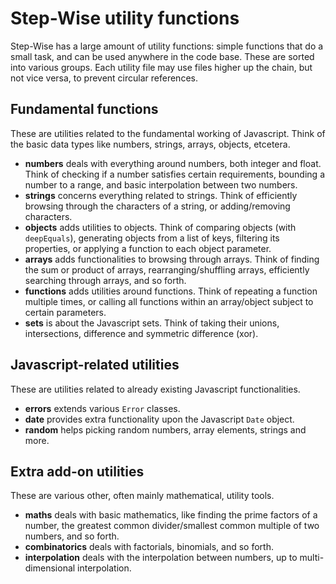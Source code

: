 # Step-Wise utility functions

Step-Wise has a large amount of utility functions: simple functions that do a small task, and can be used anywhere in the code base. These are sorted into various groups. Each utility file may use files higher up the chain, but not vice versa, to prevent circular references.

## Fundamental functions

These are utilities related to the fundamental working of Javascript. Think of the basic data types like numbers, strings, arrays, objects, etcetera.

- **numbers** deals with everything around numbers, both integer and float. Think of checking if a number satisfies certain requirements, bounding a number to a range, and basic interpolation between two numbers.
- **strings** concerns everything related to strings. Think of efficiently browsing through the characters of a string, or adding/removing characters.
- **objects** adds utilities to objects. Think of comparing objects (with `deepEquals`), generating objects from a list of keys, filtering its properties, or applying a function to each object parameter.
- **arrays** adds functionalities to browsing through arrays. Think of finding the sum or product of arrays, rearranging/shuffling arrays, efficiently searching through arrays, and so forth.
- **functions** adds utilities around functions. Think of repeating a function multiple times, or calling all functions within an array/object subject to certain parameters.
- **sets** is about the Javascript sets. Think of taking their unions, intersections, difference and symmetric difference (xor).

## Javascript-related utilities

These are utilities related to already existing Javascript functionalities.

- **errors** extends various `Error` classes.
- **date** provides extra functionality upon the Javascript `Date` object.
- **random** helps picking random numbers, array elements, strings and more.

## Extra add-on utilities

These are various other, often mainly mathematical, utility tools.

- **maths** deals with basic mathematics, like finding the prime factors of a number, the greatest common divider/smallest common multiple of two numbers, and so forth.
- **combinatorics** deals with factorials, binomials, and so forth.
- **interpolation** deals with the interpolation between numbers, up to multi-dimensional interpolation.
